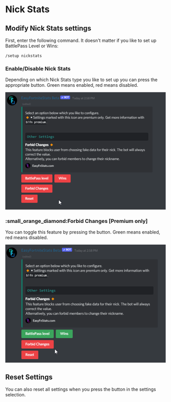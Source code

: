 # Nick Stats

## Modify Nick Stats settings

First, enter the following command. It doesn't matter if you like to set up BattlePass Level or Wins:&#x20;

```
/setup nickstats
```

### Enable/Disable Nick Stats

Depending on which Nick Stats type you like to set up you can press the appropriate button. Green means enabled, red means disabled.

![](../.gitbook/assets/Z47qOcchUD.gif)

### :small\_orange\_diamond:Forbid Changes \[Premium only]

You can toggle this feature by pressing the button. Green means enabled, red means disabled.

![](../.gitbook/assets/ojV2vdhsaj.gif)

## Reset Settings

You can also reset all settings when you press the button in the settings selection.
